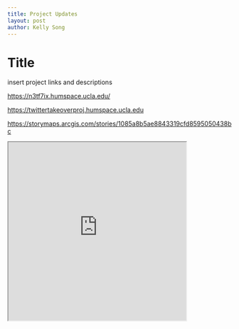 ```yaml
---
title: Project Updates
layout: post
author: Kelly Song
---
```


# Title


insert project links and descriptions

https://n3tf7ix.humspace.ucla.edu/

https://twittertakeoverproj.humspace.ucla.edu 

https://storymaps.arcgis.com/stories/1085a8b5ae8843319cfd8595050438bc

<iframe src="https://storymaps.arcgis.com/stories/1085a8b5ae8843319cfd8595050438bc" width="400" height="400"></iframe>
